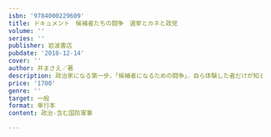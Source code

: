 ```yaml
---
isbn: '9784000229609'
title: ドキュメント　候補者たちの闘争　選挙とカネと政党
volume: ''
series: ''
publisher: 岩波書店
pubdate: '2018-12-14'
cover: ''
author: 井まさえ／著
description: 政治家になる第一歩，「候補者になるための闘争」．自ら体験した者だけが知る，代表制の根幹をなす選挙の実相とは．
price: '1700'
genre: ''
target: 一般
format: 単行本
content: 政治-含む国防軍事

---
```

